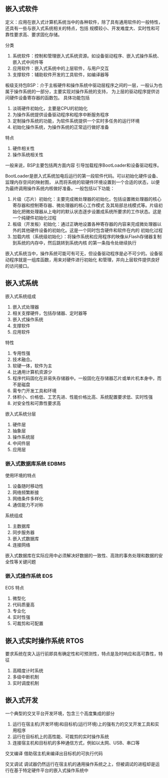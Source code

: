 ## 嵌入式软件
定义：应用在嵌入式计算机系统当中的各种软件，除了具有通用软件的一般特性，还具有一些与嵌入式系统相关的特点，包括
规模较小、开发难度大、实时性和可靠性要求高、要求固化存储。

分类
1. 系统软件：控制和管理嵌入式系统资源。如设备驱动程序、嵌入式操作系统、嵌入式中间件等 
2. 应用软件：嵌入式系统中的上层软件，与用户交互
3. 支撑软件：辅助软件开发的工具软件，如编译器等

 板级支持包BSP：介于主板硬件和操作系统中驱动层程序之间的一层，一般认为也属于操作系统的一部分，主要实现对操作系统的支持，
为上层的驱动程序提供访问硬件设备寄存器的函数包。
 具体功能包括
1. 淡斑硬件初始化，主要是CPU的初始化
2. 为操作系统提供设备驱动程序和程序中断服务程序
3. 定制操作系统的功能，为软件系统提供一个实时多任务的运行环境
4. 初始化操作系统，为操作系统的正常运行做好准备

特点
1. 硬件相关性
2. 操作系统相关性

一般来说，BSP主要包括两方面内容 引导加载程序BootLoader和设备驱动程序。

BootLoader是嵌入式系统加电后运行的第一段软件代码。可以初始化硬件设备、监理内存空间的映射图，
从而将系统的软硬件环境设置到一个合适的状态，以便为最终调用操作系统内核做好准备。一般包括以下功能：
1. 片级（芯片）初始化：主要完成微处理器的初始化，包括设置微处理器的核心寄存器和控制寄存器、微处理器的核心工作模式
及其局部总线模式等。片级初始化把微处理器从上电时的默认状态逐步设置成系统所要求的工作状态。这是一个纯硬件初始化过程
2. 板级（开发板）初始化：通过正确地设置各种寄存器的内容来完成微处理器以外的其他硬件设备的初始化。这是一个同时包含硬件和软件在内的
初始化过程
3. 加载内核（系统级初始化）：将操作系统和应用程序的映像从Flash存储器复制到系统的内存中，然后跳转到系统内核
的第一条指令处继续执行

嵌入式系统当中，操作系统可能可有可无，但设备驱动程序是必不可少的。设备驱动程序就是一组库函数，用来对硬件进行初始化
和管理，并向上层软件提供良好的访问接口。

## 嵌入式系统
嵌入式系统组成
1. 嵌入式处理器
2. 相关支撑硬件，包括存储器、定时器等
3. 嵌入式操作系统
4. 支撑软件
5. 应用软件

特性
1. 专用性强
2. 技术融合。
3. 软硬一体，软件为主
4. 比通用计算机资源少
5. 程序代码固化在非易失存储器中。一般固化在存储器芯片或单片机本身中，而不是磁盘
6. 需专门开发工具和环境
7. 体积小、价格低、工艺先进、性能价格比高、系统配置要求低、实时性强
8. 对安全性和可靠性要求高

嵌入式系统分层
1. 硬件层
2. 抽象层
3. 操作系统层
4. 中间件层
5. 应用层 

### 嵌入式数据库系统 EDBMS
使用环境的特点
1. 设备随时移动性
2. 网络频繁断接
3. 网络条件多样化
4. 通信能力不对称

系统组成
1. 主数据库
2. 同步服务器
3. 嵌入式数据库
4. 连接网络

嵌入式数据库在实际应用中必须解决好数据的一致性、高效的事务处理和数据的安全性等关键问题

### 嵌入式操作系统 EOS
EOS 特点
1. 微型化
2. 代码质量高
3. 专业化
4. 实时性强
5. 可裁剪和可配置

## 嵌入式实时操作系统 RTOS
要求系统在突入运行前即具有确定性和可预测性，特点是及时响应和高可靠性，特征
1. 高精度计时系统
2. 多级中断机制
3. 实时调度机制

## 嵌入式开发
一个典型的交叉平台开发环境，包含三个高度集成的部分
1. 运行在宿主机(开发环境)和目标机(运行环境)上的强有力的交叉开发工具和实用程序
2. 运行在目标机上的高性能、可裁剪的实时操作系统
3. 连接宿主机和目标机的多种通信方式，例如以太网、USB、串口等

交叉编译
借助宿主机来编译出目标机的可执行代码

交叉调试
调试器仍然运行在宿主机的通用操作系统之上，但被调试的进程却是运行在基于特定硬件平台的嵌入式操作系统中












